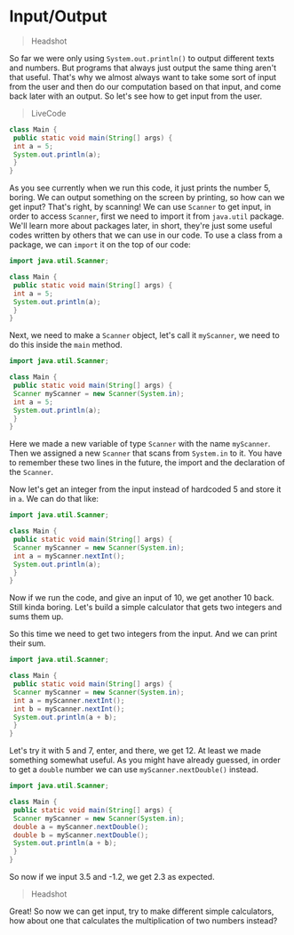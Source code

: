 # Input/Output

> Headshot

So far we were only using `System.out.println()` to output different texts and numbers. But programs that always just output the same thing aren't that useful. That's why we almost always want to take some sort of input from the user and then do our computation based on that input, and come back later with an output. So let's see how to get input from the user.

> LiveCode

```java
class Main {
 public static void main(String[] args) {
 int a = 5;
 System.out.println(a);
 }
}
```

As you see currently when we run this code, it just prints the number 5, boring. We can output something on the screen by printing, so how can we get input? That's right, by scanning! We can use `Scanner` to get input, in order to access `Scanner`, first we need to import it from `java.util` package. We'll learn more about packages later, in short, they're just some useful codes written by others that we can use in our code. To use a class from a package, we can `import` it on the top of our code:

```java
import java.util.Scanner;

class Main {
 public static void main(String[] args) {
 int a = 5;
 System.out.println(a);
 }
}
```

Next, we need to make a `Scanner` object, let's call it `myScanner`, we need to do this inside the `main` method.

```java
import java.util.Scanner;

class Main {
 public static void main(String[] args) {
 Scanner myScanner = new Scanner(System.in);
 int a = 5;
 System.out.println(a);
 }
}
```

Here we made a new variable of type `Scanner` with the name `myScanner`. Then we assigned a new `Scanner` that scans from `System.in` to it. You have to remember these two lines in the future, the import and the declaration of the `Scanner`.

Now let's get an integer from the input instead of hardcoded 5 and store it in `a`. We can do that like:

```java
import java.util.Scanner;

class Main {
 public static void main(String[] args) {
 Scanner myScanner = new Scanner(System.in);
 int a = myScanner.nextInt();
 System.out.println(a);
 }
}
```

Now if we run the code, and give an input of 10, we get another 10 back. Still kinda boring. Let's build a simple calculator that gets two integers and sums them up.

So this time we need to get two integers from the input. And we can print their sum.


```java
import java.util.Scanner;

class Main {
 public static void main(String[] args) {
 Scanner myScanner = new Scanner(System.in);
 int a = myScanner.nextInt();
 int b = myScanner.nextInt();
 System.out.println(a + b);
 }
}
```

Let's try it with 5 and 7, enter, and there, we get 12. At least we made something somewhat useful. As you might have already guessed, in order to get a `double` number we can use `myScanner.nextDouble()` instead.

```java
import java.util.Scanner;

class Main {
 public static void main(String[] args) {
 Scanner myScanner = new Scanner(System.in);
 double a = myScanner.nextDouble();
 double b = myScanner.nextDouble();
 System.out.println(a + b);
 }
}
```

So now if we input 3.5 and -1.2, we get 2.3 as expected.

> Headshot

Great! So now we can get input, try to make different simple calculators, how about one that calculates the multiplication of two numbers instead?
